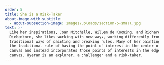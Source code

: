 ```yaml
---
order: 5
title: She is a Risk-Taker
about-image-with-subtitle:
  - about-subsection-image: images/uploads/section-5-small.jpg
text: >-
  Like her inspirations, Joan Mitchelle, Willem de Kooning, and Richard
  Diebenkorn, she likes working with new ways, working differently from
  traditional ways of painting and breaking rules. Many of her paintings break
  the traditional rule of having the point of interest in the center of the
  canvas and instead incorporates those points of interests in the edges of the
  canvas. Hyeran is an explorer, a challenger and a risk-taker.
---
```


